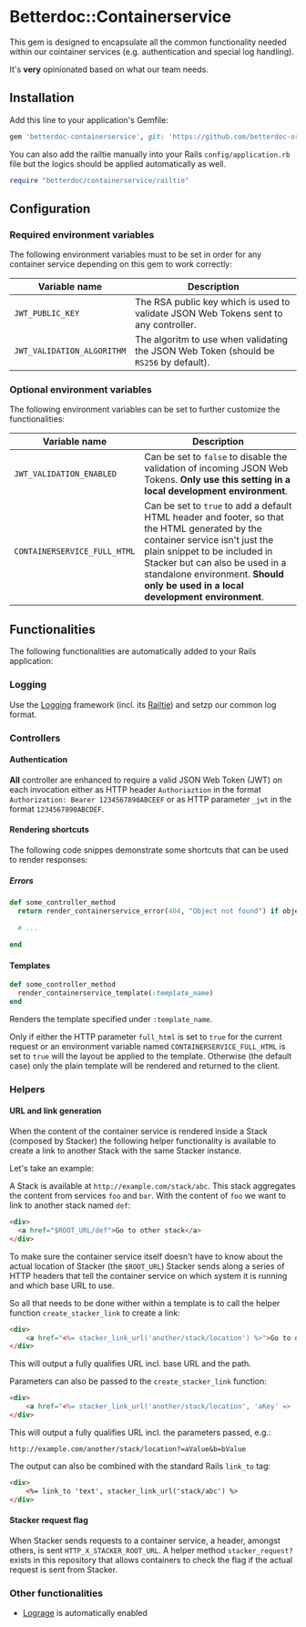 # Betterdoc::Containerservice

This gem is designed to encapsulate all the common functionality needed within our cointainer services (e.g. authentication and special log handling).

It's **very** opinionated based on what our team needs.

## Installation

Add this line to your application's Gemfile:

```ruby
gem 'betterdoc-containerservice', git: 'https://github.com/betterdoc-org/general-gem-betterdoc-containerservice'
```

You can also add the railtie manually into your Rails `config/application.rb` file but the logics should be applied automatically as well.

```ruby
require "betterdoc/containerservice/railtie"
```

## Configuration

### Required environment variables

The following environment variables must to be set in order for any container service depending on this gem to work correctly:

| Variable name | Description |
| ------------- | ----------- |
| `JWT_PUBLIC_KEY` | The RSA public key which is used to validate JSON Web Tokens sent to any controller. |
| `JWT_VALIDATION_ALGORITHM` | The algoritm to use when validating the JSON Web Token (should be `RS256` by default). |

### Optional environment variables

The following environment variables can be set to further customize the functionalities:

| Variable name | Description |
| ------------- | ----------- |
| `JWT_VALIDATION_ENABLED` | Can be set to `false` to disable the validation of incoming JSON Web Tokens. **Only use this setting in a local development environment**. |
| `CONTAINERSERVICE_FULL_HTML` | Can be set to `true` to add a default HTML header and footer, so that the HTML generated by the container service isn't just the plain snippet to be included in Stacker but can also be used in a standalone environment. **Should only be used in a local development environment**. |

## Functionalities

The following functionalities are automatically added to your Rails application:

### Logging

Use the [Logging](https://github.com/TwP/logging) framework (incl. its [Railtie](https://github.com/TwP/logging-rails)) and setzp our common log format.

### Controllers

#### Authentication

**All** controller are enhanced to require a valid JSON Web Token (JWT) on each invocation either as HTTP header `Authoriaztion` in the format `Authorization: Bearer 1234567890ABCEEF` or as HTTP parameter `_jwt` in the format `1234567890ABCDEF`.

#### Rendering shortcuts

The following code snippes demonstrate some shortcuts that can be used to render responses:

##### Errors

```ruby
def some_controller_method
  return render_containerservice_error(404, "Object not found") if object_not_found
  
  # ...
  
end
```

#### Templates

```ruby
def some_controller_method
  render_containerservice_template(:template_name)
end
```

Renders the template specified under `:template_name`.

Only if either the HTTP parameter `full_html` is set to `true` for the current request or an environment variable named `CONTAINERSERVICE_FULL_HTML` is set to `true` will the layout be applied to the template. 
Otherwise (the default case) only the plain template will be rendered and returned to the client.

### Helpers

#### URL and link generation

When the content of the container service is rendered inside a Stack (composed by Stacker) the following helper functionality is available to create a link to another Stack with the same Stacker instance.

Let's take an example:

A Stack is available at `http://example.com/stack/abc`. 
This stack aggregates the content from services `foo` and `bar`.
With the content of `foo` we want to link to another stack named `def`:

```html
<div>
  <a href="$ROOT_URL/def">Go to other stack</a>
</div>
```

To make sure the container service itself doesn't have to know about the actual location of Stacker (the `$ROOT_URL`) Stacker sends along a series of HTTP headers that tell the container service on which system it is running and which base URL to use.

So all that needs to be done wither within a template is to call the helper function `create_stacker_link` to create a link:

```html
<div>
    <a href="<%= stacker_link_url('another/stack/location') %>">Go to other location</a>
</div>
```

This will output a fully qualifies URL incl. base URL and the path.

Parameters can also be passed to the `create_stacker_link` function:

```html
<div>
    <a href="<%= stacker_link_url('another/stack/location', 'aKey' => 'aValue', 'bKey' => 'bValue') %>">Go to other location</a>
</div>
```

This will output a fully qualifies URL incl. the parameters passed, e.g.:

```
http://example.com/another/stack/location?=aValue&b=bValue
```

The output can also be combined with the standard Rails `link_to` tag:

```html
<div>
    <%= link_to 'text', stacker_link_url('stack/abc') %>
</div>
```

#### Stacker request flag
 
When Stacker sends requests to a container service, a header, amongst others, is sent `HTTP_X_STACKER_ROOT_URL`. 
A helper method `stacker_request?` exists in this repository that allows containers to check the flag if the actual request is sent from Stacker. 


### Other functionalities

* [Lograge](https://github.com/roidrage/lograge) is automatically enabled
